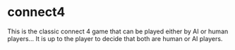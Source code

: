 # connect4
This is the classic connect 4 game that can be played either by AI or human players... It is up to the player to decide that both are human or AI players.
